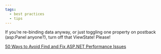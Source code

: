 ```yaml
---
tags:
  - best practices
  - tips
---
```


If you’re re-binding data anyway, or just toggling one property on postback (asp:Panel anyone?), turn off that ViewState! Please!

[50 Ways to Avoid Find and Fix ASP.NET Performance Issues](https://www.red-gate.com/library/50-ways-to-avoid-find-and-fix-asp-net-performance-issues)
